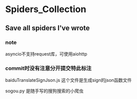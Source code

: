 # Spiders_Collection
## Save all spiders I've wrote  


### note  
asyncio不支持request库，可使用aiohttp  





### commit时没有注意分开提交特此标注  

baiduTranslateSignJson.js 这个文件是生成sign的json函数文件  

sogou.py 是随手写的搜狗搜索的小爬虫  


